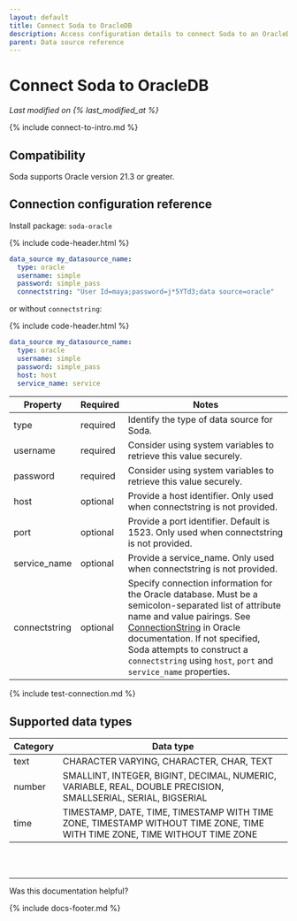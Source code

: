 ```yaml
---
layout: default
title: Connect Soda to OracleDB
description: Access configuration details to connect Soda to an OracleDB data source.
parent: Data source reference
---
```


# Connect Soda to OracleDB
*Last modified on {% last_modified_at %}*

{% include connect-to-intro.md %}

## Compatibility
Soda supports Oracle version 21.3 or greater.

## Connection configuration reference

Install package: `soda-oracle`

{% include code-header.html %}
```yaml
data_source my_datasource_name:
  type: oracle
  username: simple
  password: simple_pass
  connectstring: "User Id=maya;password=j*5YTd3;data source=oracle"
```
or without `connectstring`:

{% include code-header.html %}
```yaml
data_source my_datasource_name:
  type: oracle
  username: simple
  password: simple_pass
  host: host
  service_name: service
```

| Property      | Required | Notes                                                      |
| ------------- | -------- | ---------------------------------------------------------- |
| type          | required |  Identify the type of data source for Soda.                |
| username      | required | Consider using system variables to retrieve this value securely.      |
| password      | required | Consider using system variables to retrieve this value securely.      |
| host          | optional | Provide a host identifier. Only used when connectstring is not provided. |
| port          | optional | Provide a port identifier. Default is 1523. Only used when connectstring is not provided.|
| service_name  | optional | Provide a service_name. Only used when connectstring is not provided. |
| connectstring | optional | Specify connection information for the Oracle database. Must be a semicolon-separated list of attribute name and value pairings. See <a href="https://docs.oracle.com/en/database/oracle/oracle-database/21/odpnt/ConnectionConnectionString.html#GUID-DF4ED9A3-1AAF-445D-AEEF-016E6CD5A0C0" target="_blank">ConnectionString</a> in Oracle documentation. If not specified, Soda attempts to construct a `connectstring` using `host`, `port` and `service_name` properties. |


{% include test-connection.md %}

## Supported data types

| Category | Data type  |
| -------- | ---------- |
| text     | CHARACTER VARYING, CHARACTER, CHAR, TEXT  |
| number   | SMALLINT, INTEGER, BIGINT, DECIMAL, NUMERIC, VARIABLE, REAL, DOUBLE PRECISION, SMALLSERIAL, SERIAL, BIGSERIAL  |
| time     | TIMESTAMP, DATE, TIME, TIMESTAMP WITH TIME ZONE, TIMESTAMP WITHOUT TIME ZONE, TIME WITH TIME ZONE, TIME WITHOUT TIME ZONE |


<br />
<br />

---

Was this documentation helpful?

<!-- LikeBtn.com BEGIN -->
<span class="likebtn-wrapper" data-theme="tick" data-i18n_like="Yes" data-ef_voting="grow" data-show_dislike_label="true" data-counter_zero_show="true" data-i18n_dislike="No"></span>
<script>(function(d,e,s){if(d.getElementById("likebtn_wjs"))return;a=d.createElement(e);m=d.getElementsByTagName(e)[0];a.async=1;a.id="likebtn_wjs";a.src=s;m.parentNode.insertBefore(a, m)})(document,"script","//w.likebtn.com/js/w/widget.js");</script>
<!-- LikeBtn.com END -->

{% include docs-footer.md %}
